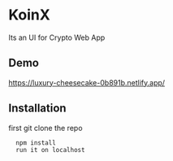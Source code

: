 
# KoinX

Its an UI for Crypto Web App


## Demo

https://luxury-cheesecake-0b891b.netlify.app/

## Installation

first git clone the repo

```bash
  npm install
  run it on localhost
```
    